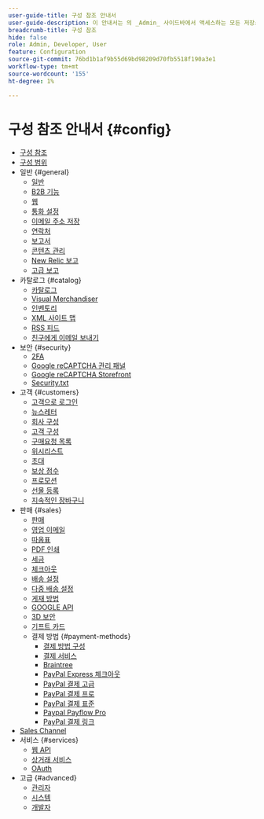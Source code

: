 ```yaml
---
user-guide-title: 구성 참조 안내서
user-guide-description: 이 안내서는 의 _Admin_ 사이드바에서 액세스하는 모든 저장소 구성 설정에 대한 참조 정보를 제공합니다**[!UICONTROL Stores]** > _[!UICONTROL Settings]_ > **[!UICONTROL Configuration]**.
breadcrumb-title: 구성 참조
hide: false
role: Admin, Developer, User
feature: Configuration
source-git-commit: 76bd1b1af9b55d69bd98209d70fb5518f190a3e1
workflow-type: tm+mt
source-wordcount: '155'
ht-degree: 1%

---
```



# 구성 참조 안내서 {#config}

- [구성 참조](guide-overview.md)
- [구성 범위](scope-change.md)
- 일반 {#general}
   - [일반](./general/general.md)
   - [B2B 기능](./general/b2b-features.md)
   - [웹](./general/web.md)
   - [통화 설정](./general/currency-setup.md)
   - [이메일 주소 저장](./general/store-email-addresses.md)
   - [연락처](./general/contacts.md)
   - [보고서](./general/reports.md)
   - [콘텐츠 관리](./general/content-management.md)
   - [New Relic 보고](./general/new-relic-reporting.md)
   - [고급 보고](./general/advanced-reporting.md)
- 카탈로그 {#catalog}
   - [카탈로그](./catalog/catalog.md)
   - [Visual Merchandiser](./catalog/visual-merchandiser.md)
   - [인벤토리](./catalog/inventory.md)
   - [XML 사이트 맵](./catalog/xml-sitemap.md)
   - [RSS 피드](./catalog/rss-feeds.md)
   - [친구에게 이메일 보내기](./catalog/email-to-a-friend.md)
- 보안 {#security}
   - [2FA](./security/2fa.md)
   - [Google reCAPTCHA 관리 패널](./security/google-recaptcha-admin.md)
   - [Google reCAPTCHA Storefront](./security/google-recaptcha-storefront.md)
   - [Security.txt](./security/security-txt.md)
- 고객 {#customers}
   - [고객으로 로그인](./customers/login-as-customer.md)
   - [뉴스레터](./customers/newsletter.md)
   - [회사 구성](./customers/company-configuration.md)
   - [고객 구성](./customers/customer-configuration.md)
   - [구매요청 목록](./customers/requisition-lists.md)
   - [위시리스트](./customers/wishlist.md)
   - [초대](./customers/invitations.md)
   - [보상 점수](./customers/reward-points.md)
   - [프로모션](./customers/promotions.md)
   - [선물 등록](./customers/gift-registry.md)
   - [지속적인 장바구니](./customers/persistent-shopping-cart.md)
- 판매 {#sales}
   - [판매](./sales/sales.md)
   - [영업 이메일](./sales/sales-emails.md)
   - [따옴표](./sales/quotes.md)
   - [PDF 인쇄](./sales/pdf-print-outs.md)
   - [세금](./sales/tax.md)
   - [체크아웃](./sales/checkout.md)
   - [배송 설정](./sales/shipping-settings.md)
   - [다중 배송 설정](./sales/multishipping-settings.md)
   - [게재 방법](./sales/delivery-methods.md)
   - [GOOGLE API](./sales/google-api.md)
   - [3D 보안](./sales/3d-secure.md)
   - [기프트 카드](./sales/gift-cards.md)
   - 결제 방법 {#payment-methods}
      - [결제 방법 구성](./sales/payment-methods.md)
      - [결제 서비스](./sales/payment-services.md)
      - [Braintree](./sales/braintree.md)
      - [PayPal Express 체크아웃](./sales/paypal-express-checkout.md)
      - [PayPal 결제 고급](./sales/paypal-payments-advanced.md)
      - [PayPal 결제 프로](./sales/paypal-payments-pro.md)
      - [PayPal 결제 표준](./sales/paypal-payments-standard.md)
      - [Paypal Payflow Pro](./sales/paypal-payflow-pro.md)
      - [PayPal 결제 링크](./sales/paypal-payflow-link.md)
- [Sales Channel](./sales-channels.md)
- 서비스 {#services}
   - [웹 API](./services/magento-web-api.md)
   - [상거래 서비스](./services/saas.md)
   - [OAuth](./services/oauth.md)
- 고급 {#advanced}
   - [관리자](./advanced/admin.md)
   - [시스템](./advanced/system.md)
   - [개발자](./advanced/developer.md)
